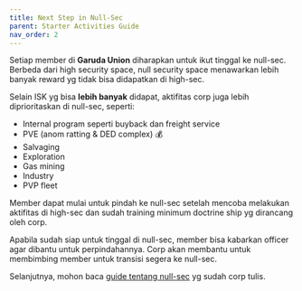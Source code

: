 ```yaml
---
title: Next Step in Null-Sec
parent: Starter Activities Guide
nav_order: 2
---
```


Setiap member di **Garuda Union** diharapkan untuk ikut tinggal ke null-sec. Berbeda dari high security space, null security space menawarkan lebih banyak reward yg tidak bisa didapatkan di high-sec.

Selain ISK yg bisa **lebih banyak** didapat, aktifitas corp juga lebih diprioritaskan di null-sec, seperti:
- Internal program seperti buyback dan freight service
- PVE (anom ratting & DED complex) :moneybag: 
- Salvaging
- Exploration
- Gas mining
- Industry
- PVP fleet

Member dapat mulai untuk pindah ke null-sec setelah mencoba melakukan aktifitas di high-sec dan sudah training minimum doctrine ship yg dirancang oleh corp.

Apabila sudah siap untuk tinggal di null-sec, member bisa kabarkan officer agar dibantu untuk perpindahannya. Corp akan membantu untuk membimbing member untuk transisi segera ke null-sec.

Selanjutnya, mohon baca [guide tentang null-sec](../../nullsec/nullsec.html) yg sudah corp tulis.